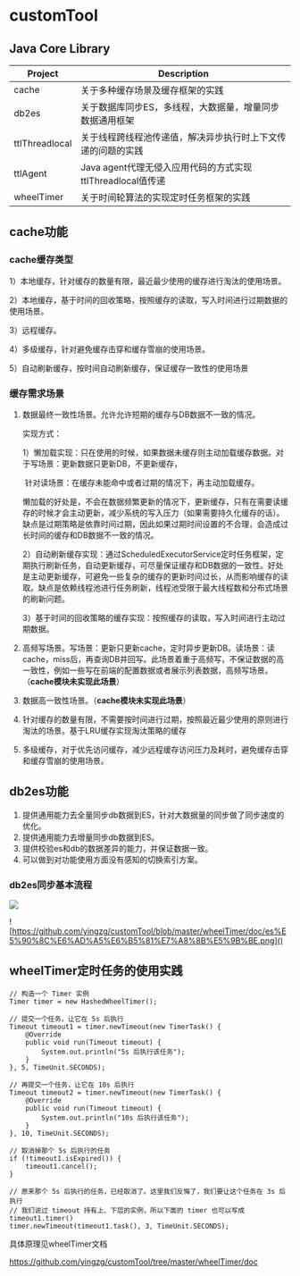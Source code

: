 # customTool
## Java Core Library

| Project        | Description                                                  |
| -------------- | ------------------------------------------------------------ |
| cache          | 关于多种缓存场景及缓存框架的实践                             |
| db2es          | 关于数据库同步ES，多线程，大数据量，增量同步数据通用框架     |
| ttlThreadlocal | 关于线程跨线程池传递值，解决异步执行时上下文传递的问题的实践 |
| ttlAgent       | Java agent代理无侵入应用代码的方式实现ttlThreadlocal值传递   |
| wheelTimer     | 关于时间轮算法的实现定时任务框架的实践                       |

## cache功能

### cache缓存类型

1）本地缓存，针对缓存的数量有限，最近最少使用的缓存进行淘汰的使用场景。

2）本地缓存，基于时间的回收策略，按照缓存的读取，写入时间进行过期数据的使用场景。

3）远程缓存。

4）多级缓存，针对避免缓存击穿和缓存雪崩的使用场景。

5）自动刷新缓存，按时间自动刷新缓存，保证缓存一致性的使用场景

### 缓存需求场景

1. 数据最终一致性场景。允许允许短期的缓存与DB数据不一致的情况。

   实现方式：

   1）懒加载实现：只在使用的时候，如果数据未缓存则主动加载缓存数据。对于写场景：更新数据只更新DB，不更新缓存，

   ​	 针对读场景：在缓存未能命中或者过期的情况下，再主动加载缓存。

   懒加载的好处是，不会在数据频繁更新的情况下，更新缓存，只有在需要读缓存的时候才会主动更新，减少系统的写入压力（如果需要持久化缓存的话）。缺点是过期策略是依靠时间过期，因此如果过期时间设置的不合理，会造成过长时间的缓存和DB数据不一致的情况。

   2）自动刷新缓存实现：通过ScheduledExecutorService定时任务框架，定期执行刷新任务，自动更新缓存，可尽量保证缓存和DB数据的一致性。好处是主动更新缓存，可避免一些复杂的缓存的更新时间过长，从而影响缓存的读取。缺点是依赖线程池进行任务刷新，线程池受限于最大线程数和分布式场景的刷新问题。

   3）基于时间的回收策略的缓存实现：按照缓存的读取，写入时间进行主动过期数据。

2. 高频写场景。写场景：更新只更新cache，定时异步更新DB。读场景：读cache，miss后，再查询DB并回写。此场景着重于高频写，不保证数据的高一致性，例如一些写在前端的配置数据或者展示列表数据，高频写场景。（**cache模块未实现此场景**）

3. 数据高一致性场景。（**cache模块未实现此场景**）

4. 针对缓存的数量有限，不需要按时间进行过期，按照最近最少使用的原则进行淘汰的场景。基于LRU缓存实现淘汰策略的缓存

5. 多级缓存，对于优先访问缓存，减少远程缓存访问压力及耗时，避免缓存击穿和缓存雪崩的使用场景。

   

## db2es功能

1. 提供通用能力去全量同步db数据到ES，针对大数据量的同步做了同步速度的优化。
2. 提供通用能力去增量同步db数据到ES。
3. 提供校验es和db的数据差异的能力，并保证数据一致。
4. 可以做到对功能使用方面没有感知的切换索引方案。

### db2es同步基本流程

![](D:\个人项目\usefulTool\wheelTimer\doc\es同步流程图.png)

![https://github.com/yingzg/customTool/blob/master/wheelTimer/doc/es%E5%90%8C%E6%AD%A5%E6%B5%81%E7%A8%8B%E5%9B%BE.png]()



## wheelTimer定时任务的使用实践

```
// 构造一个 Timer 实例
Timer timer = new HashedWheelTimer();
 
// 提交一个任务，让它在 5s 后执行
Timeout timeout1 = timer.newTimeout(new TimerTask() {
    @Override
    public void run(Timeout timeout) {
        System.out.println("5s 后执行该任务");
    }
}, 5, TimeUnit.SECONDS);
 
// 再提交一个任务，让它在 10s 后执行
Timeout timeout2 = timer.newTimeout(new TimerTask() {
    @Override
    public void run(Timeout timeout) {
        System.out.println("10s 后执行该任务");
    }
}, 10, TimeUnit.SECONDS);
 
// 取消掉那个 5s 后执行的任务
if (!timeout1.isExpired()) {
    timeout1.cancel();
}
 
// 原来那个 5s 后执行的任务，已经取消了。这里我们反悔了，我们要让这个任务在 3s 后执行
// 我们说过 timeout 持有上、下层的实例，所以下面的 timer 也可以写成 timeout1.timer()
timer.newTimeout(timeout1.task(), 3, TimeUnit.SECONDS);
```

 具体原理见wheelTimer文档

https://github.com/yingzg/customTool/tree/master/wheelTimer/doc

